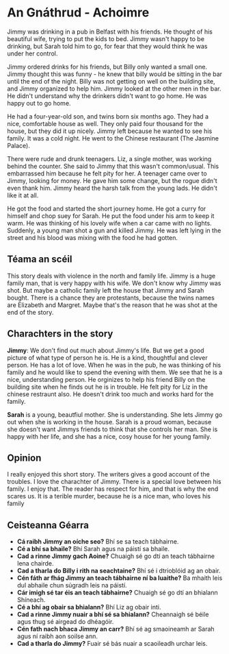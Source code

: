 # An Gnáthrud - Achoimre

Jimmy was drinking in a pub in Belfast with his friends. He thought of his beautiful wife, trying to put the kids to bed. Jimmy wasn't happy to be drinking, but Sarah told him to go, for fear that they would think he was under her control.

Jimmy ordered drinks for his friends, but Billy only wanted a small one. Jimmy thought this was funny - he knew that billy would be sitting in the bar until the end of the night. Billy was not getting on well on the building site, and Jimmy organized to help him. Jimmy looked at the other men in the bar. He didn't understand why the drinkers didn't want to go home. He was happy out to go home. 

He had a four-year-old son, and twins born six months ago. They had a nice, comfortable house as well. They only paid four thousand for the house, but they did it up nicely. Jimmy left because he wanted to see his family. It was a cold night. He went to the Chinese restaurant (The Jasmine Palace).

There were rude and drunk teenagers. Liz, a single mother, was working behind the counter. She said to Jimmy that this wasn't common/usual. This embarrassed him because he felt pity for her. A teenager came over to Jimmy, looking for money. He gave him some change, but the rogue didn't even thank him. Jimmy heard the harsh talk from the young lads. He didn't like it at all.

He got the food and started the short journey home.  He got a curry for himself and chop suey for Sarah. He put the food under his arm to keep it warm. He was thinking of his lovely wife when a car came with no lights. Suddenly, a young man shot a gun and killed Jimmy. He was left lying in the street and his blood was mixing with the food he had gotten.



## Téama an scéil

This story deals with violence in the north and family life. Jimmy is a huge family man, that is very happy with his wife. We don't know why Jimmy was shot. But maybe a catholic family left the house that Jimmy and Sarah bought. There is a chance they are protestants, because the twins names are Elizabeth and Margret. Maybe that's the reason that he was shot at the end of the story. 



## Charachters in the story

**Jimmy**: We don't find out much about Jimmy's life. But we get a good picture of what type of person he is. He is a kind, thoughtful and clever person. He has a lot of love. When he was in the pub, he was thinking of his family and he would like to spend the evening with them. We see that he is a nice, understanding person. He orginizes to help his friend Billy on the building site when he finds out he is in trouble. He felt pity for Liz in the chinese restraunt also. He doesn't drink too much and works hard for the family. 

**Sarah** is a young, beautfiul mother. She is understanding. She lets Jimmy go out when she is working in the house. Sarah is a proud woman, because she doesn't want Jimmys friends to think that she controls her man. She is happy with her life, and she has a nice, cosy house for her young family. 



## Opinion

I really enjoyed this short story. The writers gives a good account of the troubles. I love the charachter of Jimmy. There is a special love between his family. I enjoy that. The reader has respect for him, and that is why the end scares us. It is a terible murder, because he is a nice man, who loves his family



## Ceisteanna Géarra

* **Cá raibh Jimmy an oíche seo?** Bhí se sa teach tábhairne.
* **Cé a bhí sa bhaile?** Bhí Sarah agus na páistí sa bhaile.
* **Cad a rinne Jimmy gach Aoine?** Chuaigh sé go dtí an teach tábhairne lena chairde.
* **Cad a tharla do Billy i rith na seachtaine?** Bhí sé i dtrioblóid ag an obair.
* **Cén fáth ar fhág Jimmy an teach tábhairne ní ba luaithe?**  Ba mhaith leis dul abhaile chun súgradh leis na páistí.
* **Cár imigh sé tar éis an teach tábhairne?** Chuaigh sé go dtí an bhialann Shíneach.
* **Cé a bhí ag obair sa bhialann?** Bhí Liz ag obair inti.
* **Cad a rinne Jimmy nuair a bhí sé sa bhialann?** Cheannaigh sé béile agus thug sé airgead do dhéagóir.
* **Cén fath nach bhaca Jimmy an carr?** Bhí sé ag smaoineamh ar Sarah agus ní raibh aon soilse ann.
* **Cad a tharla do Jimmy?** Fuair sé bás nuair a scaoileadh urchar leis.
